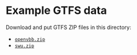 # Example GTFS data

Download and put GTFS ZIP files in this directory:

* [`openvbb.zip`](http://www.gtfs-data-exchange.com/agency/berliner-verkehrsbetriebe/)
* [`swu.zip`](http://www.swu.de/privatkunden/swu-nahverkehr/gtfs-daten.html)